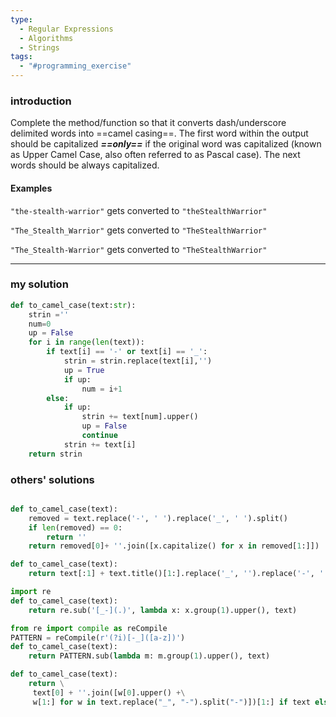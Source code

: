 ```yaml
---
type:
  - Regular Expressions
  - Algorithms
  - Strings
tags:
  - "#programming_exercise"
---
```

### introduction
Complete the method/function so that it converts dash/underscore delimited words into ==camel casing==. The first word within the output should be capitalized ***==only==*** if the original word was capitalized (known as Upper Camel Case, also often referred to as Pascal case). The next words should be always capitalized.
#### Examples

`"the-stealth-warrior"` gets converted to `"theStealthWarrior"`

`"The_Stealth_Warrior"` gets converted to `"TheStealthWarrior"`

`"The_Stealth-Warrior"` gets converted to `"TheStealthWarrior"`

---
### my solution
```python
def to_camel_case(text:str):
    strin =''
    num=0
    up = False
    for i in range(len(text)):    
        if text[i] == '-' or text[i] == '_':  
            strin = strin.replace(text[i],'')
            up = True
            if up:
                num = i+1
        else:
            if up:
                strin += text[num].upper()
                up = False
                continue
            strin += text[i]
    return strin
```

### others' solutions

```python

def to_camel_case(text):
    removed = text.replace('-', ' ').replace('_', ' ').split()
    if len(removed) == 0:
        return ''
    return removed[0]+ ''.join([x.capitalize() for x in removed[1:]])
```


```python
def to_camel_case(text):
    return text[:1] + text.title()[1:].replace('_', '').replace('-', '')
```

```python
import re
def to_camel_case(text):
    return re.sub('[_-](.)', lambda x: x.group(1).upper(), text)
```

```python
from re import compile as reCompile
PATTERN = reCompile(r'(?i)[-_]([a-z])')
def to_camel_case(text):
    return PATTERN.sub(lambda m: m.group(1).upper(), text)
```


```python
def to_camel_case(text):
    return \
     text[0] + ''.join([w[0].upper() +\
     w[1:] for w in text.replace("_", "-").split("-")])[1:] if text else ''
```